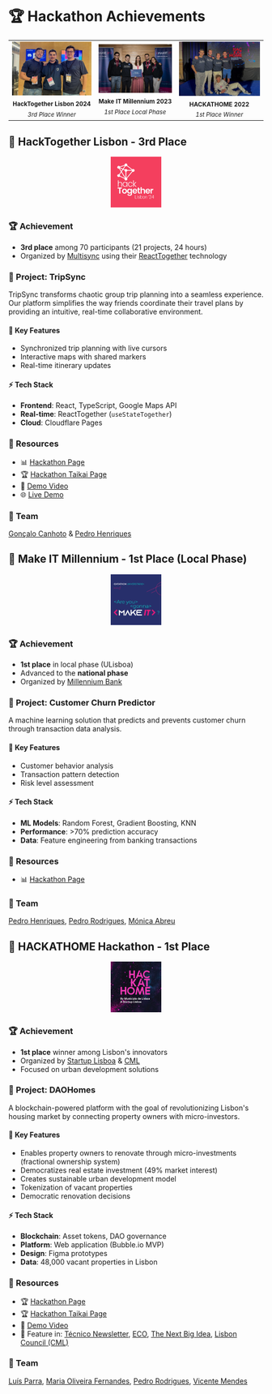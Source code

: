 # 🏆 Hackathon Achievements

<div align="center">
  <table style="border-collapse: collapse; border: none;">
    <tr>
      <td align="center">
        <img src="./images/hackathons/hacktogether-team.jpeg" alt="Hackathon Achievement 1" width="350"/><br/>
        <sub><b>HackTogether Lisbon 2024</b></sub><br/>
        <sub><i>3rd Place Winner</i></sub>
      </td>
      <td align="center">
        <img src="./images/hackathons/makeit-team.jpeg" alt="Hackathon Achievement 2" width="350"/><br/>
        <sub><b>Make IT Millennium 2023</b></sub><br/>
        <sub><i>1st Place Local Phase</i></sub>
      </td>
      <td align="center">
        <img src="./images/hackathons/hackathome-team.jpg" alt="Hackathon Achievement 3" width="350"/><br/>
        <sub><b>HACKATHOME 2022</b></sub><br/>
        <sub><i>1st Place Winner</i></sub>
      </td>
    </tr>
  </table>
</div>

<!-- ------------------------------------------------------------- -->
<!-- ------------------------------------------------------------- -->

## 🥉 HackTogether Lisbon - 3rd Place

<div align="center">
  <kbd>
    <img src="./images//hackathons/hacktogether-logo.jpg" alt="HackTogether Logo" width="100" height="100"/>
  </kbd>
</div>

### 🏆 Achievement
- **3rd place** among 70 participants (21 projects, 24 hours)
- Organized by [Multisync](https://multisynq.io/) using their [ReactTogether](https://reacttogether.dev/) technology

### 🚀 Project: TripSync
TripSync transforms chaotic group trip planning into a seamless experience. Our platform simplifies the way friends coordinate their travel plans by providing an intuitive, real-time collaborative environment.

#### 📍 Key Features
- Synchronized trip planning with live cursors
- Interactive maps with shared markers
- Real-time itinerary updates

#### ⚡ Tech Stack
- **Frontend**: React, TypeScript, Google Maps API
- **Real-time**: ReactTogether (`useStateTogether`)
- **Cloud**: Cloudflare Pages

### 🔗 Resources
- 📊 [Hackathon Page](https://reacttogether.dev/hackathon)
- 🏆 [Hackathon Taikai Page](https://taikai.network/multisynq/hackathons/hacktogether)
- 🎥 [Demo Video](https://www.youtube.com/watch?v=ONnM82d7g4M)
- 🌐 [Live Demo](https://hacktogether-ariel.pages.dev/)

### 👥 Team
[Gonçalo Canhoto](https://github.com/goncalocanhoto) & [Pedro Henriques](https://github.com/PedroCarvalhoHenriques)

<!-- ------------------------------------------------------------- -->
<!-- ------------------------------------------------------------- -->

## 🥇 Make IT Millennium - 1st Place (Local Phase)

<div align="center">
  <kbd>
    <img src="./images//hackathons/makeit-logo.png" alt="Make It Logo" width="100" height="100"/>
  </kbd>
</div>

### 🏆 Achievement
- **1st place** in local phase (ULisboa)
- Advanced to the **national phase**
- Organized by [Millennium Bank](https://www.millenniumbcp.pt)

### 🚀 Project: Customer Churn Predictor
A machine learning solution that predicts and prevents customer churn through transaction data analysis.

#### 📍 Key Features
- Customer behavior analysis
- Transaction pattern detection
- Risk level assessment

#### ⚡ Tech Stack
- **ML Models**: Random Forest, Gradient Boosting, KNN
- **Performance**: >70% prediction accuracy
- **Data**: Feature engineering from banking transactions

### 🔗 Resources
- 📊 [Hackathon Page](https://makeitmillennium.pt/)

### 👥 Team
[Pedro Henriques](https://github.com/PedroCarvalhoHenriques), [Pedro Rodrigues](https://github.com/Rodriguespn), [Mónica Abreu](https://www.linkedin.com/in/m%C3%B3nica-abreu/) 

<!-- ------------------------------------------------------------- -->
<!-- ------------------------------------------------------------- -->

## 🥇 HACKATHOME Hackathon - 1st Place

<div align="center">
  <kbd>
    <img src="./images//hackathons/hackathome-logo.png" alt="Hackathome Logo" width="100" height="100"/>
  </kbd>
</div>

### 🏆 Achievement
- **1st place** winner among Lisbon's innovators
- Organized by [Startup Lisboa](https://www.startuplisboa.com/) & [CML](https://www.lisboa.pt/)
- Focused on urban development solutions

### 🚀 Project: DAOHomes
A blockchain-powered platform with the goal of revolutionizing Lisbon's housing market by connecting property owners with micro-investors.

#### 📍 Key Features
- Enables property owners to renovate through micro-investments (fractional ownership system)
- Democratizes real estate investment (49% market interest)
- Creates sustainable urban development model
- Tokenization of vacant properties
- Democratic renovation decisions

#### ⚡ Tech Stack
- **Blockchain**: Asset tokens, DAO governance
- **Platform**: Web application (Bubble.io MVP)
- **Design**: Figma prototypes
- **Data**: 48,000 vacant properties in Lisbon

### 🔗 Resources
- 🏆 [Hackathon Page](https://www.hackathome.pt/)
- 🏆 [Hackathon Taikai Page](https://taikai.network/startuplisboa/hackathons/hackathome)
- 🎥 [Demo Video](https://www.youtube.com/watch?v=fV--UsZYCdY)
- 📰 Feature in: [Técnico Newsletter](https://tecnico.ulisboa.pt/pt/noticias/junitec-vence-hackathome-e-cria-solucao-tecnologica-para-as-cerca-de-48-mil-casas-vazias-em-lisboa/), [ECO](https://eco.sapo.pt/2022/05/30/junikek-vence-hackathome-com-tecnologia-para-encher-casas-vazias-em-lisboa/), [The Next Big Idea](https://thenextbigidea.pt/casas-vazias-em-lisboa-o-vencedor-do-hackathome-foi-a-junikek/), [Lisbon Council (CML)](https://informacao.lisboa.pt/noticias/arquivo/detalhe/sao-conhecidos-os-vencedores-do-1o-hackathome-de-lisboa)

### 👥 Team
[Luís Parra](https://www.linkedin.com/in/luisjoseparra/), [Maria Oliveira Fernandes](https://www.linkedin.com/in/maria-oliveira-fernandes/), [Pedro Rodrigues](https://github.com/Rodriguespn), [Vicente Mendes](https://www.linkedin.com/in/vicentecondemendes/)
